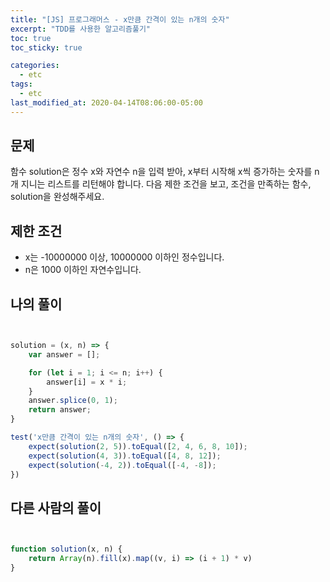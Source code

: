 ```yaml
---
title: "[JS] 프로그래머스 - x만큼 간격이 있는 n개의 숫자"
excerpt: "TDD를 사용한 알고리즘풀기"
toc: true
toc_sticky: true

categories:
  - etc
tags:
  - etc
last_modified_at: 2020-04-14T08:06:00-05:00
---
```


## 문제 

함수 solution은 정수 x와 자연수 n을 입력 받아, x부터 시작해 x씩 증가하는 숫자를 n개 지니는 리스트를 리턴해야 합니다. 다음 제한 조건을 보고, 조건을 만족하는 함수, solution을 완성해주세요.

## 제한 조건

+ x는 -10000000 이상, 10000000 이하인 정수입니다.
+ n은 1000 이하인 자연수입니다.

## 나의 풀이

```js


solution = (x, n) => {
    var answer = [];

    for (let i = 1; i <= n; i++) {
        answer[i] = x * i;
    }
    answer.splice(0, 1);
    return answer;
}

test('x만큼 간격이 있는 n개의 숫자', () => {
    expect(solution(2, 5)).toEqual([2, 4, 6, 8, 10]);
    expect(solution(4, 3)).toEqual([4, 8, 12]);
    expect(solution(-4, 2)).toEqual([-4, -8]);
})


```


## 다른 사람의 풀이 

```js


function solution(x, n) {
    return Array(n).fill(x).map((v, i) => (i + 1) * v)
}

```
